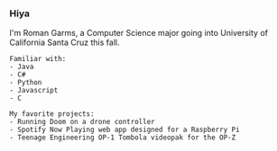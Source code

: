 ### Hiya

<!--
**Romano-Garmez/Romano-Garmez** is a ✨ _special_ ✨ repository because its `README.md` (this file) appears on your GitHub profile. -->

I'm Roman Garms, a Computer Science major going into University of California Santa Cruz this fall. 
```
Familiar with:
- Java
- C#
- Python
- Javascript
- C
```

```
My favorite projects:
- Running Doom on a drone controller
- Spotify Now Playing web app designed for a Raspberry Pi
- Teenage Engineering OP-1 Tombola videopak for the OP-Z
```
